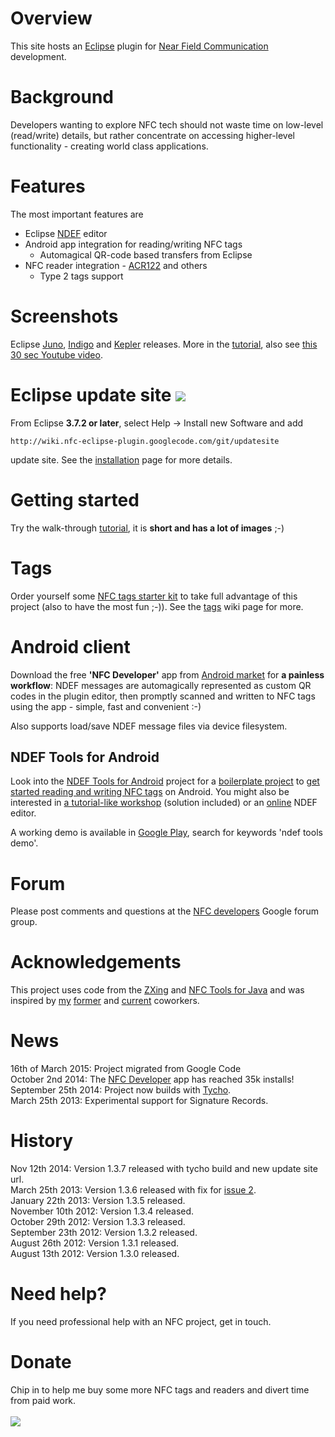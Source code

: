 # Overview #
This site hosts an [Eclipse](http://www.eclipse.org/) plugin for [Near Field Communication](http://en.wikipedia.org/wiki/Near_field_communication) development.

# Background #
Developers wanting to explore NFC tech should not waste time on low-level (read/write) details, but rather concentrate on accessing higher-level functionality - creating world class applications.

# Features #
The most important features are
  * Eclipse [NDEF](http://developer.android.com/guide/topics/nfc/nfc.html) editor
  * Android app integration for reading/writing NFC tags
    * Automagical QR-code based transfers from Eclipse
  * NFC reader integration - [ACR122](http://www.acs.com.hk/index.php?pid=product&id=ACR122U) and others
    * Type 2 tags support
    
# Screenshots #
Eclipse [Juno](https://raw.githubusercontent.com/skjolber/nfc-eclipse-plugin/wiki/images/juno.png), [Indigo](https://raw.githubusercontent.com/skjolber/nfc-eclipse-plugin/wiki/images/indigo.png) and [Kepler](https://raw.githubusercontent.com/skjolber/nfc-eclipse-plugin/wiki/images/kepler.png) releases. More in the [tutorial](https://github.com/skjolber/nfc-eclipse-plugin/blob/wiki/Tutorial.md), also see [this 30 sec Youtube video](http://www.youtube.com/watch?v=I0P1Y4jPHtI&lc).

# Eclipse update site <a href='http://marketplace.eclipse.org/marketplace-client-intro?mpc_install=288653' title='Drag and drop into a running Eclipse Indigo workspace to install NFC Eclipse plugin'><img src='http://marketplace.eclipse.org/misc/installbutton.png' /></a> #
From Eclipse <b>3.7.2 or later</b>, select Help -> Install new Software and add
```
http://wiki.nfc-eclipse-plugin.googlecode.com/git/updatesite 
```
update site. See the [installation](https://github.com/skjolber/nfc-eclipse-plugin/blob/wiki/Installation.md) page for more details.
# Getting started #
Try the walk-through [tutorial](https://github.com/skjolber/nfc-eclipse-plugin/blob/wiki/Tutorial.md), it is **short and has a lot of images** ;-)

# Tags #
Order yourself some [NFC tags starter kit](http://rapidnfc.com/r/1372) to take full advantage of this project (also to have the most fun ;-)). See the [tags](https://github.com/skjolber/nfc-eclipse-plugin/blob/wiki/Tags.md) wiki page for more.

# Android client #
Download the free <b>'NFC Developer'</b> app from [Android market](http://play.google.com/store/apps/details?id=com.antares.nfc&referrer=eclipse) for **a painless workflow**: NDEF messages are automagically represented as custom QR codes in the plugin editor, then promptly scanned and written to NFC tags using the app - simple, fast and convenient :-)

Also supports load/save NDEF message files via device filesystem.

## NDEF Tools for Android ##
Look into the [NDEF Tools for Android](https://github.com/skjolber/ndef-tools-for-android) project for a [boilerplate project](https://github.com/skjolber/ndef-tools-for-android/tree/master/ndeftools-boilerplate) to [get started reading and writing NFC tags](https://github.com/skjolber/nfc-eclipse-plugin/blob/wiki/GettingStartedAndroid.md) on Android. You might also be interested in [a tutorial-like workshop](https://github.com/greenbird/workshops/tree/master/mobile/Android/Near%20Field%20Communications) (solution included) or an [online](http://ndefeditor.grundid.de/) NDEF editor.

A working demo is available in [Google Play](https://play.google.com/store/apps/details?id=org.ndeftools.boilerplate), search for keywords 'ndef tools demo'.

# Forum #
Please post comments and questions at the [NFC developers](http://groups.google.com/group/nfc-developers/topics) Google forum group.

# Acknowledgements #
This project uses code from the [ZXing](https://github.com/zxing/zxing/) and [NFC Tools for Java](https://github.com/grundid/nfctools) and was inspired by [my](https://github.com/skjolber/nfc-eclipse-plugin/blob/wiki/Author.md) [former](http://www.antares.no) and [current](http://www.greenbird.com) coworkers.

# News #
16th of March 2015: Project migrated from Google Code<br>
October 2nd 2014: The [NFC Developer](http://play.google.com/store/apps/details?id=com.antares.nfc) app has reached 35k installs!<br>
September 25th 2014: Project now builds with <a href='http://www.eclipse.org/tycho/'>Tycho</a>.<br>
March 25th 2013: Experimental support for Signature Records.<br>

# History #
Nov 12th 2014: Version 1.3.7 released with tycho build and new update site url.<br>
March 25th 2013: Version 1.3.6 released with fix for <a href='https://github.com/skjolber/nfc-eclipse-plugin/issues/2'>issue 2</a>.<br>
January 22th 2013: Version 1.3.5 released.<br>
November 10th 2012: Version 1.3.4 released.<br>
October 29th 2012: Version 1.3.3 released.<br>
September 23th 2012: Version 1.3.2 released.<br>
August 26th 2012: Version 1.3.1 released.<br>
August 13th 2012: Version 1.3.0 released.<br>

# Need help? #
If you need professional help with an NFC project, get in touch.<br>

# Donate # 
Chip in to help me buy some more NFC tags and readers and divert time from paid work.<br>
<br>
<a href='https://www.paypal.com/cgi-bin/webscr?cmd=_s-xclick&hosted_button_id=ANEJESHR6E7VC'><img src='https://www.paypal.com/en_US/i/btn/btn_donateCC_LG.gif' /></a>
